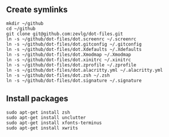 Create symlinks
---------------

    mkdir ~/github
    cd ~/github
    git clone git@github.com:zevlg/dot-files.git
    ln -s ~/github/dot-files/dot.screenrc ~/.screenrc
    ln -s ~/github/dot-files/dot.gitconfig ~/.gitconfig
    ln -s ~/github/dot-files/dot.Xdefaults ~/.Xdefaults
    ln -s ~/github/dot-files/dot.Xmodmap ~/.Xmodmap
    ln -s ~/github/dot-files/dot.xinitrc ~/.xinitrc
    ln -s ~/github/dot-files/dot.zprofile ~/.zprofile
    ln -s ~/github/dot-files/dot.alacritty.yml ~/.alacritty.yml
    ln -s ~/github/dot-files/dot.zsh ~/.zsh
    ln -s ~/github/dot-files/dot.signature ~/.signature

Install packages
----------------

    sudo apt-get install zsh
    sudo apt-get install unclutter
    sudo apt-get install xfonts-terminus
    sudo apt-get install xwrits
